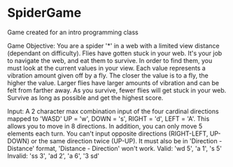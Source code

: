 # SpiderGame
Game created for an intro programming class

Game Objective:
You are a spider '*' in a web with a limited view distance (dependant on difficulty).
Flies have gotten stuck in your web. It's your job to navigate the web, and eat them
to survive. In order to find them, you must look at the current values in your view.
Each value represents a vibration amount given off by a fly. The closer the value is
to a fly, the higher the value. Larger flies have larger amounts of vibration and can
be felt from farther away. As you survive, fewer flies will get stuck in your web.
Survive as long as possible and get the highest score.

Input:
A 2 character max combination input of the four cardinal directions mapped to 'WASD'
UP = 'w', DOWN = 's', RIGHT = 'd', LEFT = 'A'. This allows you to move in 8 directions.
In addition, you can only move 5 elements each turn. You can't input opposite
directions (RIGHT-LEFT, UP-DOWN) or the same direction twice (UP-UP). It must also
be in 'Direction - Distance' format, 'Distance - Direction' won't work.
Valid: 'wd 5', 'a 1', 's 5'
Invalid: 'ss 3', 'ad 2', 'a 6', '3 sd'

